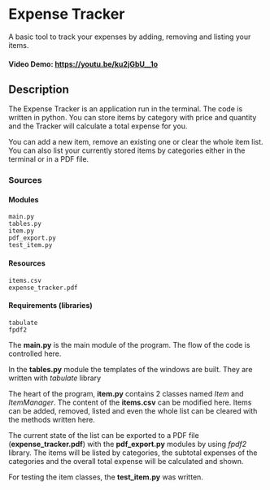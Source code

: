 
# Expense Tracker

A basic tool to track your expenses by adding, removing and listing your items.
#### Video Demo: <https://youtu.be/ku2jGbU__1o>
## Description
The Expense Tracker is an application run in the terminal. The code is written in python. You can store items by category with price and quantity and the Tracker will calculate a total expense for you.

You can add a new item, remove an existing one or clear the whole item list. You can also list your currently stored items by categories either in the terminal or in a PDF file.

### Sources

#### Modules

    main.py
    tables.py
    item.py
    pdf_export.py
    test_item.py

#### Resources

    items.csv
    expense_tracker.pdf

#### Requirements (libraries)

    tabulate
    fpdf2

The **main.py** is the main module of the program. The flow of the code is controlled here.

In the **tables.py** module the templates of the windows are built. They are written with *tabulate* library

The heart of the program, **item.py** contains 2 classes named *Item* and *ItemManager*. The content of the **items.csv** can be modified here. Items can be added, removed, listed and even the whole list can be cleared with the methods written here.

The current state of the list can be exported to a PDF file (**expense_tracker.pdf**) with the **pdf_export.py** modules by using *fpdf2* library. The items will be listed by categories, the subtotal expenses of the categories and the overall total expense will be calculated and shown.

For testing the item classes, the **test_item.py** was written.
